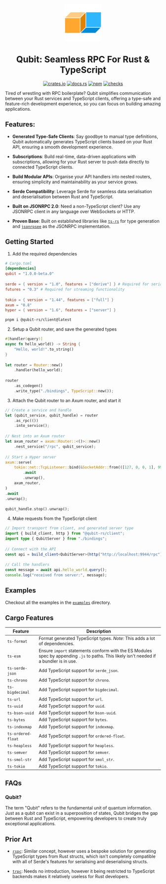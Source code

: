 <div align="center">
  <img src="./logo.png" alt="" width="120" />
  <h1>Qubit: Seamless RPC For Rust & TypeScript</h1>

  <a href="https://crates.io/crates/qubit"><img src="https://img.shields.io/crates/v/qubit" alt="crates.io" /></a>
  <a href="https://docs.rs/qubit/latest/qubit"><img src="https://img.shields.io/docsrs/qubit" alt="docs.rs" /></a>
  <a href="https://www.npmjs.com/package/@qubit-rs/client"><img src="https://img.shields.io/npm/v/%40qubit-rs%2Fclient" alt="npm" /></a>
  <a href="https://github.com/andogq/qubit/actions/workflows/checks.yml"><img src="https://github.com/andogq/qubit/actions/workflows/checks.yml/badge.svg" alt="checks" /></a>
</div>

Tired of wrestling with RPC boilerplate? Qubit simplifies communication between your Rust services
and TypeScript clients, offering a type-safe and feature-rich development experience, so you can
focus on building amazing applications.

## Features:

- **Generated Type-Safe Clients**: Say goodbye to manual type definitions, Qubit automatically
  generates TypeScript clients based on your Rust API, ensuring a smooth development experience.

- **Subscriptions**: Build real-time, data-driven applications with subscriptions, allowing for
  your Rust server to push data directly to connected TypeScript clients.

- **Build Modular APIs**: Organise your API handlers into nested routers, ensuring simplicity and
  maintainability as your service grows.

- **Serde Compatibility**: Leverage Serde for seamless data serialisation and deserialisation
  between Rust and TypeScript.

- **Built on JSONRPC 2.0**: Need a non-TypeScript client? Use any JSONRPC client in any language
  over WebSockets or HTTP.

- **Proven Base**: Built on established libraries like
  [`ts-rs`](https://github.com/Aleph-Alpha/ts-rs) for type generation and
  [`jsonrpsee`](https://github.com/paritytech/jsonrpsee) as the JSONRPC implementation.

## Getting Started

1. Add the required dependencies

```toml
# Cargo.toml
[dependencies]
qubit = "1.0.0-beta.0"

serde = { version = "1.0", features = ["derive"] } # Required for serialisable types
futures = "0.3" # Required for streaming functionality

tokio = { version = "1.44", features = ["full"] }
axum = "0.8"
hyper = { version = "1.6", features = ["server"] }
```

```bash
pnpm i @qubit-rs/client@latest
```

2. Setup a Qubit router, and save the generated types

```rs
#[handler(query)]
async fn hello_world() -> String {
    "Hello, world!".to_string()
}

let router = Router::new()
    .handler(hello_world);

router
    .as_codegen()
    .write_type("./bindings", TypeScript::new());
```

3. Attach the Qubit router to an Axum router, and start it

```rs
// Create a service and handle
let (qubit_service, qubit_handle) = router
    .as_rpc(())
    .into_service();

// Nest into an Axum router
let axum_router = axum::Router::<()>::new()
    .nest_service("/rpc", qubit_service);

// Start a Hyper server
axum::serve(
    tokio::net::TcpListener::bind(&SocketAddr::from(([127, 0, 0, 1], 9944)))
        .await
        .unwrap(),
    axum_router,
)
.await
.unwrap();

qubit_handle.stop().unwrap();
```

4. Make requests from the TypeScript client

```ts
// Import transport from client, and generated server type
import { build_client, http } from "@qubit-rs/client";
import type { QubitServer } from "./bindings";

// Connect with the API
const api = build_client<QubitServer>(http("http://localhost:9944/rpc"));

// Call the handlers
const message = await api.hello_world.query();
console.log("received from server:", message);
```

## Examples

Checkout all the examples in the [`examples`](./examples) directory.

## Cargo Features

| Feature            | Description                                                                                                                               |
|--------------------|-------------------------------------------------------------------------------------------------------------------------------------------|
| `ts-format`        | Format generated TypeScript types. *Note:* This adds a lot of dependencies.                                                               |
| `ts-esm`           | Ensure `import` statements conform with the ES Modules spec by appending `.js` to paths. This likely isn't needed if a bundler is in use. |
| `ts-serde-json`    | Add TypeScript support for `serde_json`.                                                                                                  |
| `ts-chrono`        | Add TypeScript support for `chrono`.                                                                                                      |
| `ts-bigdecimal`    | Add TypeScript support for `bigdecimal`.                                                                                                  |
| `ts-url`           | Add TypeScript support for `url`.                                                                                                         |
| `ts-uuid`          | Add TypeScript support for `uuid`.                                                                                                        |
| `ts-bson-uuid`     | Add TypeScript support for `bson-uuid`.                                                                                                   |
| `ts-bytes`         | Add TypeScript support for `bytes`.                                                                                                       |
| `ts-indexmap`      | Add TypeScript support for `indexmap`.                                                                                                    |
| `ts-ordered-float` | Add TypeScript support for `ordered-float`.                                                                                               |
| `ts-heapless`      | Add TypeScript support for `heapless`.                                                                                                    |
| `ts-semver`        | Add TypeScript support for `semver`.                                                                                                      |
| `ts-smol-str`      | Add TypeScript support for `smol_str`.                                                                                                    |
| `ts-tokio`         | Add TypeScript support for `tokio`.                                                                                                       |

## FAQs

### Qubit?

The term "Qubit" refers to the fundamental unit of quantum information. Just as a qubit can exist
in a superposition of states, Qubit bridges the gap between Rust and TypeScript, empowering
developers to create truly exceptional applications.

## Prior Art

- [`rspc`](https://github.com/oscartbeaumont/rspc): Similar concept, however uses a bespoke
solution for generating TypeScript types from Rust structs, which isn't completely compatible with
all of Serde's features for serialising and deserialising structs.

- [`trpc`](https://github.com/trpc/trpc): Needs no introduction, however it being restricted to
TypeScript backends makes it relatively useless for Rust developers.
